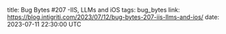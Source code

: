 title: Bug Bytes #207 -IIS, LLMs and iOS
tags: bug_bytes
link: https://blog.intigriti.com/2023/07/12/bug-bytes-207-iis-llms-and-ios/
date: 2023-07-11 22:30:00 UTC